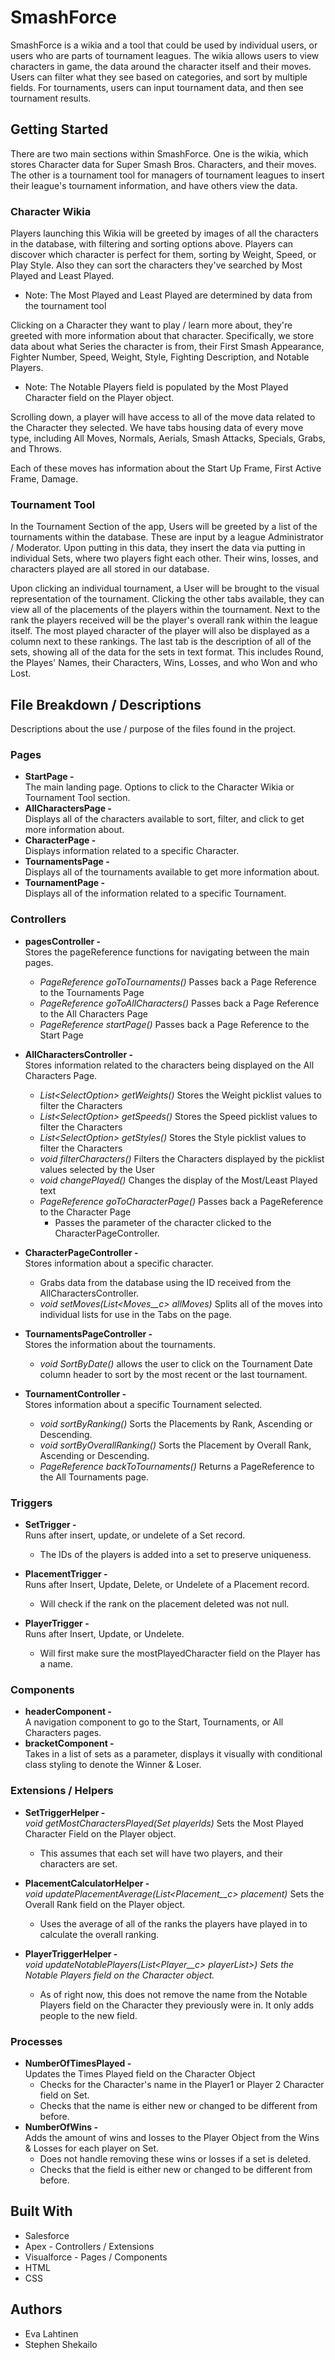 # SmashForce
SmashForce is a wikia and a tool that could be used by individual users, or users who are parts of tournament leagues. The wikia allows users to view characters in game, the data around the character itself and their moves. Users can filter what they see based on categories, and sort by multiple fields. For tournaments, users can input tournament data, and then see tournament results.

## Getting Started
There are two main sections within SmashForce. One is the wikia, which stores Character data for Super Smash Bros. Characters, and their moves. The other is a tournament tool for managers of tournament leagues to insert their league's tournament information, and have others view the data.

### Character Wikia
Players launching this Wikia will be greeted by images of all the characters in the database, with filtering and sorting options above. Players can discover which character is perfect for them, sorting by Weight, Speed, or Play Style. Also they can sort the characters they've searched by Most Played and Least Played.

* Note: The Most Played and Least Played are determined by data from the tournament tool

Clicking on a Character they want to play / learn more about, they're greeted with more information about that character. Specifically, we store data about what Series the character is from, their First Smash Appearance, Fighter Number, Speed, Weight, Style, Fighting Description, and Notable Players.

* Note: The Notable Players field is populated by the Most Played Character field on the Player object.

Scrolling down, a player will have access to all of the move data related to the Character they selected. We have tabs housing data of every move type, including All Moves, Normals, Aerials, Smash Attacks, Specials, Grabs, and Throws.

Each of these moves has information about the Start Up Frame, First Active Frame, Damage.

### Tournament Tool
In the Tournament Section of the app, Users will be greeted by a list of the tournaments within the database. These are input by a league Administrator / Moderator. Upon putting in this data, they insert the data via putting in individual Sets, where two players fight each other. Their wins, losses, and characters played are all stored in our database.

Upon clicking an individual tournament, a User will be brought to the visual representation of the tournament. Clicking the other tabs available, they can view all of the placements of the players within the tournament. Next to the rank the players received will be the player's overall rank within the league itself. The most played character of the player will also be displayed as a column next to these rankings. The last tab is the description of all of the sets, showing all of the data for the sets in text format. This includes Round, the Playes' Names, their Characters, Wins, Losses, and who Won and who Lost.

## File Breakdown / Descriptions
Descriptions about the use / purpose of the files found in the project.

### Pages
* **StartPage -** <br/>
The main landing page. Options to click to the Character Wikia or Tournament Tool section.
* **AllCharactersPage -** <br/>
Displays all of the characters available to sort, filter, and click to get more information about.
* **CharacterPage -** <br/>
Displays information related to a specific Character.
* **TournamentsPage -** <br/>
Displays all of the tournaments available to get more information about.
* **TournamentPage -** <br/>
Displays all of the information related to a specific Tournament.

### Controllers
* **pagesController -** <br/>
Stores the pageReference functions for navigating between the main pages.
  - *PageReference goToTournaments()* Passes back a Page Reference to the Tournaments Page
  - *PageReference goToAllCharacters()* Passes back a Page Reference to the All Characters Page
  - *PageReference startPage()* Passes back a Page Reference to the Start Page

* **AllCharactersController -** <br/>
Stores information related to the characters being displayed on the All Characters Page.<br/>
  - *List\<SelectOption> getWeights()* Stores the Weight picklist values to filter the Characters<br/>
  - *List\<SelectOption> getSpeeds()* Stores the Speed picklist values to filter the Characters<br/>
  - *List\<SelectOption> getStyles()* Stores the Style picklist values to filter the Characters<br/>
  - *void filterCharacters()* Filters the Characters displayed by the picklist values selected by the User<br/>
  - *void changePlayed()* Changes the display of the Most/Least Played text<br/>
  - *PageReference goToCharacterPage()* Passes back a PageReference to the Character Page<br/>
     * Passes the parameter of the character clicked to the CharacterPageController.

* **CharacterPageController -** <br/>
Stores information about a specific character. 
  - Grabs data from the database using the ID received from the AllCharactersController.
  - *void setMoves(List\<Moves__c> allMoves)* Splits all of the moves into individual lists for use in the Tabs on the page.

* **TournamentsPageController -** <br/>
Stores the information about the tournaments. 
  - *void SortByDate()* allows the user  to click on the Tournament Date column header to sort by the most recent or the last tournament.

* **TournamentController -** <br/>
Stores information about a specific Tournament selected.
  - *void sortByRanking()* Sorts the Placements by Rank, Ascending or Descending.
  - *void sortByOverallRanking()* Sorts the Placement by Overall Rank, Ascending or Descending.
  - *PageReference backToTournaments()* Returns a PageReference to the All Tournaments page.
  
### Triggers
* **SetTrigger -** <br/>
Runs after insert, update, or undelete of a Set record. 
  - The IDs of the players is added into a set to preserve uniqueness.

* **PlacementTrigger -** <br/>
Runs after Insert, Update, Delete, or Undelete of a Placement record. 
  - Will check if the rank on the placement deleted was not null.

* **PlayerTrigger -** <br/>
Runs after Insert, Update, or Undelete. 
  - Will first make sure the mostPlayedCharacter field on the Player has a name.

### Components
* **headerComponent -** <br/>
A navigation component to go to the Start, Tournaments, or All Characters pages.
* **bracketComponent -** <br/>
Takes in a list of sets as a parameter, displays it visually with conditional class styling to denote the Winner & Loser.

### Extensions / Helpers
* **SetTriggerHelper -** <br/>
*void getMostCharactersPlayed(Set<Id> playerIds)* Sets the Most Played Character Field on the Player object. <br/>
  - This assumes that each set will have two players, and their characters are set.

* **PlacementCalculatorHelper -** <br/>
*void updatePlacementAverage(List<Placement__c> placement)* Sets the Overall Rank field on the Player object. <br/>
  - Uses the average of all of the ranks the players have played in to calculate the overall ranking.
 
* **PlayerTriggerHelper -** <br/>
*void updateNotablePlayers(List<Player__c> playerList>) Sets the Notable Players field on the Character object.* <br/>
  - As of right now, this does not remove the name from the Notable Players field on the Character they previously were in. It only adds people to the new field.


### Processes
* **NumberOfTimesPlayed -** <br/>
Updates the Times Played field on the Character Object 
  - Checks for the Character's name in the Player1 or Player 2 Character field on Set.
  - Checks that the name is either new or changed to be different from before.
* **NumberOfWins -** <br/>
Adds the amount of wins and losses to the Player Object from the Wins & Losses for each player on Set.
  - Does not handle removing these wins or losses if a set is deleted.
  - Checks that the field is either new or changed to be different from before. 
  
## Built With
* Salesforce
* Apex - Controllers / Extensions
* Visualforce - Pages / Components
* HTML
* CSS

## Authors
* Eva Lahtinen
* Stephen Shekailo
